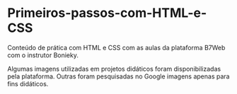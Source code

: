 # Primeiros-passos-com-HTML-e-CSS

Conteúdo de prática com HTML e CSS com as aulas da plataforma B7Web com o instrutor Bonieky.

Algumas imagens utilizadas em projetos didáticos foram disponibilizadas pela plataforma. Outras foram pesquisadas no Google imagens apenas para fins didáticos.
